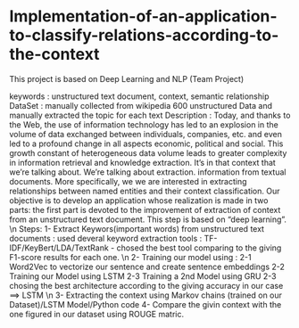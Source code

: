 # Implementation-of-an-application-to-classify-relations-according-to-the-context
This project is based on Deep Learning and NLP (Team Project)

keywords : unstructured text document, context, semantic relationship
DataSet : manually collected from wikipedia 600 unstructured Data and manually extracted the topic for each text
Description :
Today, and thanks to the Web, the use of information technology has
led to an explosion in the volume of data exchanged between individuals,
companies, etc. and even led to a profound change in all aspects
economic, political and social. This growth
constant of heterogeneous data volume leads to greater complexity
in information retrieval and knowledge extraction.
It’s in that context that we’re talking about. We’re talking about extraction.
information from textual documents. More specifically, we
we are interested in extracting relationships between named entities and their
context classification.
Our objective is to develop an application whose realization is made in
two parts: the first part is devoted to the improvement of extraction
of context from an unstructured text document. This step
is based on “deep learning”.
\n
Steps: 
1- Extract Keywors(important words) from unstructured text documents : used deveral keyword extraction tools : TF-IDF/KeyBert/LDA/TextRank - chosed the best tool comparing to the giving
F1-score results for each one.
\n
2- Training our model using :
 2-1 Word2Vec to vectorize our sentence and create sentence embeddings
 2-2 Training our Model using LSTM
 2-3 Training a 2nd Model using GRU
 2-3 chosing the best architecture according to the giving accuracy in our case ==> LSTM
\n
3- Extracting the context using Markov chains (trained on our Dataset)/LSTM Model/Python code 
4- Compare the givin context with the one figured in our dataset using ROUGE matric.

